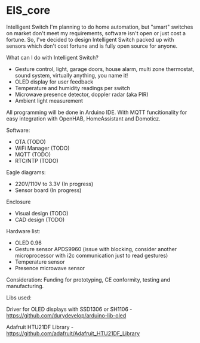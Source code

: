 # EIS_core
Intelligent Switch
I'm planning to do home automation, but "smart" switches on market don't meet my requirements, software isn't open 
or just cost a fortune. So, I've decided to design Intelligent Switch packed up with sensors which don't cost 
fortune and is fully open source for anyone.

What can I do with Intelligent Switch?
- Gesture control, light, garage doors, house alarm, multi zone thermostat, sound system, virtually anything, you name it! 
- OLED display for user feedback
- Temperature and humidity readings per switch
- Microwave presence detector, doppler radar (aka PIR) 
- Ambient light measurement

All programming will be done in Arduino IDE. With MQTT funcitionality for easy integration with OpenHAB, HomeAssistant and Domoticz.

Software:
- OTA (TODO)
- WiFi Manager (TODO)
- MQTT (TODO)
- RTC/NTP (TODO)

Eagle diagrams:
- 220V/110V to 3.3V (In progress)
- Sensor board (In progress)

Enclosure
- Visual design (TODO)
- CAD design (TODO)

Hardware list:
- OLED 0.96
- Gesture sensor APDS9960 (issue with blocking, consider another microprocessor with i2c communication just to read gestures)
- Temperature sensor
- Presence microwave sensor

Consideration:
Funding for prototyping, CE conformity, testing and manufacturing.


Libs used:

Driver for OLED displays with SSD1306 or SH1106 - https://github.com/durydevelop/arduino-lib-oled

Adafruit HTU21DF Library - https://github.com/adafruit/Adafruit_HTU21DF_Library
